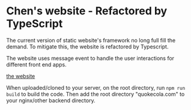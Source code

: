 # Chen's website - Refactored by TypeScript

The current version of static website's framework no long full fill the demand. To mitigate this, the website is refactored by Typescript.

The website uses message event to handle the user interactions for different front end apps.  

[the website](https://www.quokecola.com)

When uploaded/cloned to your server, on the root directory, run `npm run build` to build the code. Then add the root directory "quokecola.com" to your nginx/other backend directory.